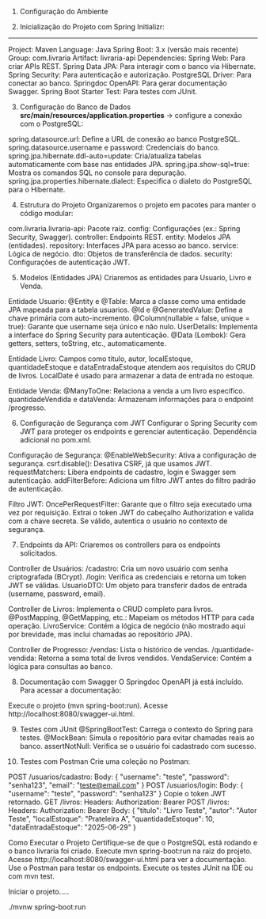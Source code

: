 1. Configuração do Ambiente

2. Inicialização do Projeto com Spring Initializr:
---
Project: Maven
Language: Java
Spring Boot: 3.x (versão mais recente)
Group: com.livraria
Artifact: livraria-api
Dependencies:
Spring Web: Para criar APIs REST.
Spring Data JPA: Para interagir com o banco via Hibernate.
Spring Security: Para autenticação e autorização.
PostgreSQL Driver: Para conectar ao banco.
Springdoc OpenAPI: Para gerar documentação Swagger.
Spring Boot Starter Test: Para testes com JUnit.

3. Configuração do Banco de Dados
**src/main/resources/application.properties** -> configure a conexão com o PostgreSQL:

spring.datasource.url: Define a URL de conexão ao banco PostgreSQL.
spring.datasource.username e password: Credenciais do banco.
spring.jpa.hibernate.ddl-auto=update: Cria/atualiza tabelas automaticamente com base nas entidades JPA.
spring.jpa.show-sql=true: Mostra os comandos SQL no console para depuração.
spring.jpa.properties.hibernate.dialect: Especifica o dialeto do PostgreSQL para o Hibernate.

4. Estrutura do Projeto
Organizaremos o projeto em pacotes para manter o código modular:

com.livraria.livraria-api: Pacote raiz.
config: Configurações (ex.: Spring Security, Swagger).
controller: Endpoints REST.
entity: Modelos JPA (entidades).
repository: Interfaces JPA para acesso ao banco.
service: Lógica de negócio.
dto: Objetos de transferência de dados.
security: Configurações de autenticação JWT.

5. Modelos (Entidades JPA)
Criaremos as entidades para Usuario, Livro e Venda.

Entidade Usuario:
@Entity e @Table: Marca a classe como uma entidade JPA mapeada para a tabela usuarios.
@Id e @GeneratedValue: Define a chave primária com auto-incremento.
@Column(nullable = false, unique = true): Garante que username seja único e não nulo.
UserDetails: Implementa a interface do Spring Security para autenticação.
@Data (Lombok): Gera getters, setters, toString, etc., automaticamente.

Entidade Livro:
Campos como titulo, autor, localEstoque, quantidadeEstoque e dataEntradaEstoque atendem aos requisitos do CRUD de livros.
LocalDate é usado para armazenar a data de entrada no estoque.

Entidade Venda:
@ManyToOne: Relaciona a venda a um livro específico.
quantidadeVendida e dataVenda: Armazenam informações para o endpoint /progresso.

6. Configuração de Segurança com JWT
Configurar o Spring Security com JWT para proteger os endpoints e gerenciar autenticação.
Dependência adicional no pom.xml.

Configuração de Segurança:
@EnableWebSecurity: Ativa a configuração de segurança.
csrf.disable(): Desativa CSRF, já que usamos JWT.
requestMatchers: Libera endpoints de cadastro, login e Swagger sem autenticação.
addFilterBefore: Adiciona um filtro JWT antes do filtro padrão de autenticação.

Filtro JWT:
OncePerRequestFilter: Garante que o filtro seja executado uma vez por requisição.
Extrai o token JWT do cabeçalho Authorization e valida com a chave secreta.
Se válido, autentica o usuário no contexto de segurança.

7. Endpoints da API: Criaremos os controllers para os endpoints solicitados.

Controller de Usuários:
/cadastro: Cria um novo usuário com senha criptografada (BCrypt).
/login: Verifica as credenciais e retorna um token JWT se válidas.
UsuarioDTO: Um objeto para transferir dados de entrada (username, password, email).

Controller de Livros:
Implementa o CRUD completo para livros.
@PostMapping, @GetMapping, etc.: Mapeiam os métodos HTTP para cada operação.
LivroService: Contém a lógica de negócio (não mostrado aqui por brevidade, mas inclui chamadas ao repositório JPA).

Controller de Progresso:
/vendas: Lista o histórico de vendas.
/quantidade-vendida: Retorna a soma total de livros vendidos.
VendaService: Contém a lógica para consultas ao banco.

8. Documentação com Swagger
O Springdoc OpenAPI já está incluído. Para acessar a documentação:

Execute o projeto (mvn spring-boot:run).
Acesse http://localhost:8080/swagger-ui.html.

9. Testes com JUnit
@SpringBootTest: Carrega o contexto do Spring para testes.
@MockBean: Simula o repositório para evitar chamadas reais ao banco.
assertNotNull: Verifica se o usuário foi cadastrado com sucesso.

10. Testes com Postman
Crie uma coleção no Postman:

POST /usuarios/cadastro:
Body: { "username": "teste", "password": "senha123", "email": "teste@email.com" }
POST /usuarios/login:
Body: { "username": "teste", "password": "senha123" }
Copie o token JWT retornado.
GET /livros:
Headers: Authorization: Bearer <token>
POST /livros:
Headers: Authorization: Bearer <token>
Body: { "titulo": "Livro Teste", "autor": "Autor Teste", "localEstoque": "Prateleira A", "quantidadeEstoque": 10, "dataEntradaEstoque": "2025-06-29" }


Como Executar o Projeto
Certifique-se de que o PostgreSQL está rodando e o banco livraria foi criado.
Execute mvn spring-boot:run na raiz do projeto.
Acesse http://localhost:8080/swagger-ui.html para ver a documentação.
Use o Postman para testar os endpoints.
Execute os testes JUnit na IDE ou com mvn test.




Iniciar o projeto.....

./mvnw spring-boot:run